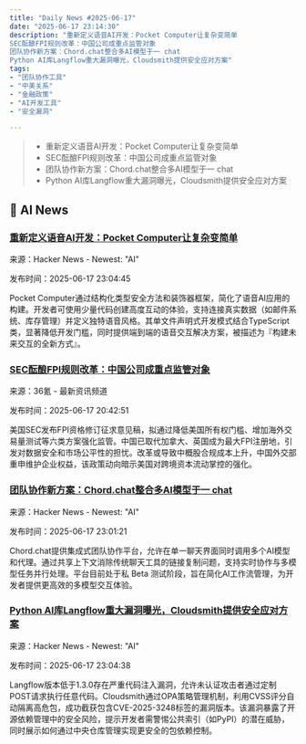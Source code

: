 ```yaml
---
title: "Daily News #2025-06-17"
date: "2025-06-17 23:14:30"
description: "重新定义语音AI开发：Pocket Computer让复杂变简单
SEC酝酿FPI规则改革：中国公司成重点监管对象
团队协作新方案：Chord.chat整合多AI模型于一 chat
Python AI库Langflow重大漏洞曝光，Cloudsmith提供安全应对方案"
tags: 
- "团队协作工具"
- "中美关系"
- "金融政策"
- "AI开发工具"
- "安全漏洞"

---
```


> - 重新定义语音AI开发：Pocket Computer让复杂变简单
> - SEC酝酿FPI规则改革：中国公司成重点监管对象
> - 团队协作新方案：Chord.chat整合多AI模型于一 chat
> - Python AI库Langflow重大漏洞曝光，Cloudsmith提供安全应对方案

## 🤖 AI News

### [重新定义语音AI开发：Pocket Computer让复杂变简单](https://pocketcomputer.com)

来源：Hacker News - Newest: "AI"

发布时间：2025-06-17 23:04:45

Pocket Computer通过结构化类型安全方法和装饰器框架，简化了语音AI应用的构建。开发者可使用少量代码创建高度互动的体验，支持连接真实数据（如邮件系统、库存管理）并定义独特语音风格。其单文件声明式开发模式结合TypeScript类，显著降低开发门槛，同时提供端到端的语音交互解决方案，被描述为『构建未来交互的全新方式』。

### [SEC酝酿FPI规则改革：中国公司成重点监管对象](https://www.36kr.com/p/3340402817181193)

来源：36氪 - 最新资讯频道

发布时间：2025-06-17 20:42:51

美国SEC发布FPI资格修订征求意见稿，拟通过降低美国所有权门槛、增加海外交易量测试等六类方案强化监管。中国已取代加拿大、英国成为最大FPI注册地，引发对数据安全和市场公平性的担忧。改革或导致中概股合规成本上升，中国外交部重申维护企业权益，该政策动向暗示美国对跨境资本流动掌控的强化。

### [团队协作新方案：Chord.chat整合多AI模型于一 chat](https://www.chord.chat/hn)

来源：Hacker News - Newest: "AI"

发布时间：2025-06-17 23:01:21

Chord.chat提供集成式团队协作平台，允许在单一聊天界面同时调用多个AI模型和代理。通过共享上下文消除传统聊天工具的链接复制问题，支持实时协作与多模型任务并行处理。平台目前处于私 Beta 测试阶段，旨在简化AI工作流管理，为开发者提供更高效的多模型交互体验。

### [Python AI库Langflow重大漏洞曝光，Cloudsmith提供安全应对方案](https://cloudsmith.com/blog/cve-2025-3248-serious-vulnerability-found-in-popular-python-ai-package)

来源：Hacker News - Newest: "AI"

发布时间：2025-06-17 23:04:38

Langflow版本低于1.3.0存在严重代码注入漏洞，允许未认证攻击者通过定制POST请求执行任意代码。Cloudsmith通过OPA策略管理机制，利用CVSS评分自动隔离高危包，成功截获包含CVE-2025-3248标签的漏洞版本。该漏洞暴露了开源依赖管理中的安全风险，提示开发者需警惕公共索引（如PyPI）的潜在威胁，同时展示如何通过中央仓库管理实现更安全的包依赖控制。
